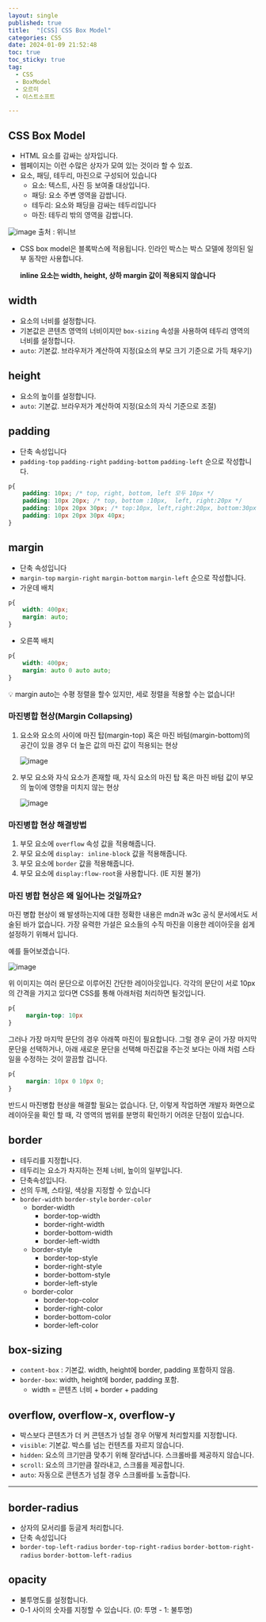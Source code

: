 ```yaml
---
layout: single
published: true
title:  "[CSS] CSS Box Model"
categories: CSS
date: 2024-01-09 21:52:48
toc: true
toc_sticky: true
tag:   
  - CSS
  - BoxModel
  - 오르미
  - 이스트소프트

---
```


## CSS Box Model

- HTML 요소를 감싸는 상자입니다.
- 웹페이지는 이런 수많은 상자가 모여 있는 것이라 할 수 있죠.
- 요소, 패딩, 테두리, 마진으로 구성되어 있습니다
    - 요소: 텍스트, 사진 등 보여줄 대상입니다.
    - 패딩: 요소 주변 영역을 감쌉니다.
    - 테두리: 요소와 패딩을 감싸는 테두리입니다
    - 마진: 테두리 밖의 영역을 감쌉니다.

![image](https://github.com/BaxDailyGit/BaxDailyGit/assets/99312529/e7dbed60-5f3e-4074-8310-a66d1d1ad63e)
출처 : 위니브

- CSS box model은 블록박스에 적용됩니다. 인라인 박스는 박스 모델에 정의된 일부 동작만 사용합니다.
    
    **inline 요소는 width, height, 상하 margin 값이 적용되지 않습니다**
    

## width

- 요소의 너비를 설정합니다.
- 기본값은 콘텐츠 영역의 너비이지만 `box-sizing` 속성을 사용하여 테두리 영역의 너비를 설정합니다.
- `auto`: 기본값. 브라우저가 계산하여 지정(요소의 부모 크기 기준으로 가득 채우기)

## height

- 요소의 높이를 설정합니다.
- `auto`: 기본값. 브라우저가 계산하여 지정(요소의 자식 기준으로 조절)

## padding

- 단축 속성입니다
- `padding-top` `padding-right` `padding-bottom` `padding-left` 순으로 작성합니다.

```css
p{
	padding: 10px; /* top, right, bottom, left 모두 10px */
	padding: 10px 20px; /* top, bottom :10px,  left, right:20px */
	padding: 10px 20px 30px; /* top:10px, left,right:20px, bottom:30px */
	padding: 10px 20px 30px 40px;
}
```

## margin

- 단축 속성입니다
- `margin-top` `margin-right` `margin-bottom` `margin-left` 순으로 작성합니다.
- 가운데 배치

```css
p{
	width: 400px;
	margin: auto; 
}
```

- 오른쪽 배치

```css
p{
	width: 400px;
	margin: auto 0 auto auto;
}
```

<aside>
💡 margin auto는 수평 정렬을 할수 있지만, 세로 정렬을 적용할 수는 없습니다!

</aside>

### 마진병합 현상(****Margin Collapsing)****

1. 요소와 요소의 사이에 마진 탑(margin-top) 혹은 마진 바텀(margin-bottom)의 공간이 있을 경우 더 높은 값의 마진 값이 적용되는 현상
    
    ![image](https://github.com/BaxDailyGit/BaxDailyGit/assets/99312529/c535ef69-b97f-4148-86e0-3aa2039d907d)
    
2. 부모 요소와 자식 요소가 존재할 때, 자식 요소의 마진 탑 혹은 마진 바텀 값이 부모의 높이에 영향을 미치지 않는 현상
    
    ![image](https://github.com/BaxDailyGit/BaxDailyGit/assets/99312529/c74fe5ee-176b-422f-bf78-2cb0142a9fa7)
    

### 마진병합 현상 해결방법

1. 부모 요소에 `overflow` 속성 값을 적용해줍니다.
2. 부모 요소에 `display: inline-block` 값을 적용해줍니다.
3. 부모 요소에 `border` 값을 적용해줍니다.
4. 부모 요소에 `display:flow-root`을 사용합니다. (IE 지원 불가)

### 마진 병합 현상은 왜 일어나는 것일까요?

마진 병합 현상이 왜 발생하는지에 대한 정확한 내용은 mdn과 w3c 공식 문서에서도 서술된 바가 없습니다. 가장 유력한 가설은 요소들의 수직 마진을 이용한 레이아웃을 쉽게 설정하기 위해서 입니다.

예를 들어보겠습니다.

![image](https://github.com/BaxDailyGit/BaxDailyGit/assets/99312529/e4038a05-d8d5-4dbb-91cd-ab33c4cda1f6)

위 이미지는 여러 문단으로 이루어진 간단한 레이아웃입니다. 각각의 문단이 서로 10px 의 간격을 가지고 있다면 CSS를 통해 아래처럼 처리하면 될것입니다.

```css
p{
	 margin-top: 10px
}
```

그러나 가장 마지막 문단의 경우 아래쪽 마진이 필요합니다. 그럴 경우 굳이 가장 마지막 문단을 선택하거나, 아래 새로운 문단을 선택해 마진값을 주는것 보다는 아래 처럼 스타일을 수정하는 것이 깔끔할 겁니다.

```css
p{
	 margin: 10px 0 10px 0;
}
```

반드시 마진병합 현상을 해결할 필요는 없습니다. 단, 이렇게 작업하면 개발자 화면으로 레이아웃을 확인 할 때, 각 영역의 범위를 분명히 확인하기 어려운 단점이 있습니다.

## border

- 테두리를 지정합니다.
- 테두리는 요소가 차지하는 전체 너비, 높이의 일부입니다.
- 단축속성입니다.
- 선의 두께, 스타일, 색상을 지정할 수 있습니다
- `border-width` `border-style` `border-color`
    - border-width
        - border-top-width
        - border-right-width
        - border-bottom-width
        - border-left-width
    - border-style
        - border-top-style
        - border-right-style
        - border-bottom-style
        - border-left-style
    - border-color
        - border-top-color
        - border-right-color
        - border-bottom-color
        - border-left-color

## box-sizing

- `content-box` : 기본값. width, height에 border, padding 포함하지 않음.
- `border-box`: width, height에 border, padding  포함.
    - width = 콘텐츠 너비 + border + padding

## overflow, overflow-x, overflow-y

- 박스보다 콘텐츠가 더 커 콘텐츠가 넘칠 경우 어떻게 처리할지를 지정합니다.
- `visible`: 기본값. 박스를 넘는 컨텐츠를 자르지 않습니다.
- `hidden`: 요소의 크기만큼 맞추기 위해 잘라냅니다. 스크롤바를 제공하지 않습니다.
- `scroll`: 요소의 크기만큼 잘라내고, 스크롤을 제공합니다.
- `auto`: 자동으로 콘텐츠가 넘칠 경우 스크롤바를 노출합니다.

---

## border-radius

- 상자의 모서리를 둥글게 처리합니다.
- 단축 속성입니다
- `border-top-left-radius` `border-top-right-radius` `border-bottom-right-radius` `border-bottom-left-radius`

## opacity

- 불투명도를 설정합니다.
- 0-1 사이의 숫자를 지정할 수 있습니다. (0: 투명 - 1: 불투명)
